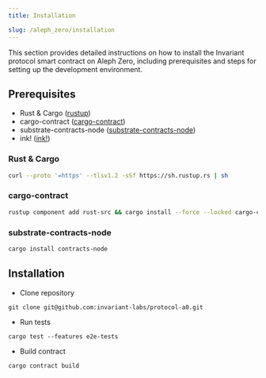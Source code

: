 ```yaml
---
title: Installation

slug: /aleph_zero/installation
---
```


This section provides detailed instructions on how to install the Invariant protocol smart contract on Aleph Zero, including prerequisites and steps for setting up the development environment.

## Prerequisites

* Rust & Cargo ([rustup](https://www.rust-lang.org/tools/install))
* cargo-contract ([cargo-contract](https://github.com/paritytech/cargo-contract))
* substrate-contracts-node ([substrate-contracts-node](https://github.com/paritytech/substrate-contracts-node))
* ink! ([ink!](https://use.ink/getting-started/setup))

### Rust & Cargo
```bash
curl --proto '=https' --tlsv1.2 -sSf https://sh.rustup.rs | sh
```

### cargo-contract
```bash
rustup component add rust-src && cargo install --force --locked cargo-contract
```

### substrate-contracts-node
```bash
cargo install contracts-node
```
## Installation

* Clone repository
```
git clone git@github.com:invariant-labs/protocol-a0.git
```

* Run tests
```
cargo test --features e2e-tests
```

* Build contract
```
cargo contract build
```